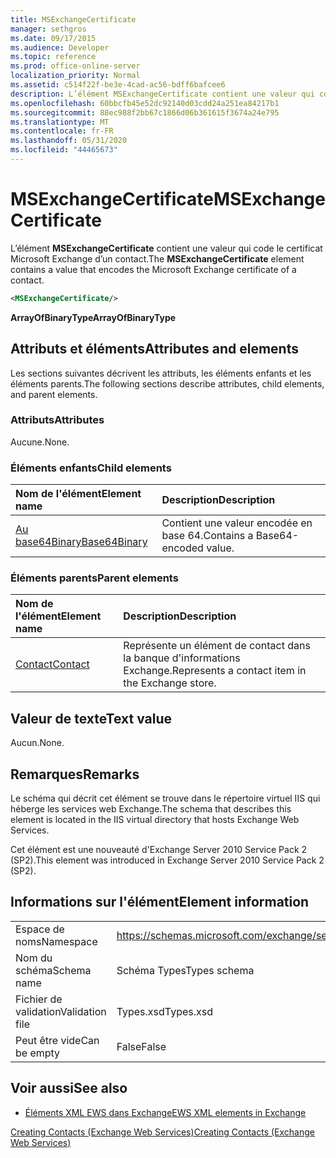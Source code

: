 ```yaml
---
title: MSExchangeCertificate
manager: sethgros
ms.date: 09/17/2015
ms.audience: Developer
ms.topic: reference
ms.prod: office-online-server
localization_priority: Normal
ms.assetid: c514f22f-be3e-4cad-ac56-bdff6bafcee6
description: L’élément MSExchangeCertificate contient une valeur qui code le certificat Microsoft Exchange d’un contact.
ms.openlocfilehash: 60bbcfb45e52dc92140d03cdd24a251ea84217b1
ms.sourcegitcommit: 88ec988f2bb67c1866d06b361615f3674a24e795
ms.translationtype: MT
ms.contentlocale: fr-FR
ms.lasthandoff: 05/31/2020
ms.locfileid: "44465673"
---
```

# <a name="msexchangecertificate"></a><span data-ttu-id="6f53f-103">MSExchangeCertificate</span><span class="sxs-lookup"><span data-stu-id="6f53f-103">MSExchangeCertificate</span></span>

<span data-ttu-id="6f53f-104">L’élément **MSExchangeCertificate** contient une valeur qui code le certificat Microsoft Exchange d’un contact.</span><span class="sxs-lookup"><span data-stu-id="6f53f-104">The **MSExchangeCertificate** element contains a value that encodes the Microsoft Exchange certificate of a contact.</span></span> 
  
```XML
<MSExchangeCertificate/>
```

 <span data-ttu-id="6f53f-105">**ArrayOfBinaryType**</span><span class="sxs-lookup"><span data-stu-id="6f53f-105">**ArrayOfBinaryType**</span></span>
## <a name="attributes-and-elements"></a><span data-ttu-id="6f53f-106">Attributs et éléments</span><span class="sxs-lookup"><span data-stu-id="6f53f-106">Attributes and elements</span></span>

<span data-ttu-id="6f53f-107">Les sections suivantes décrivent les attributs, les éléments enfants et les éléments parents.</span><span class="sxs-lookup"><span data-stu-id="6f53f-107">The following sections describe attributes, child elements, and parent elements.</span></span>
  
### <a name="attributes"></a><span data-ttu-id="6f53f-108">Attributs</span><span class="sxs-lookup"><span data-stu-id="6f53f-108">Attributes</span></span>

<span data-ttu-id="6f53f-109">Aucune.</span><span class="sxs-lookup"><span data-stu-id="6f53f-109">None.</span></span>
  
### <a name="child-elements"></a><span data-ttu-id="6f53f-110">Éléments enfants</span><span class="sxs-lookup"><span data-stu-id="6f53f-110">Child elements</span></span>

|<span data-ttu-id="6f53f-111">**Nom de l'élément**</span><span class="sxs-lookup"><span data-stu-id="6f53f-111">**Element name**</span></span>|<span data-ttu-id="6f53f-112">**Description**</span><span class="sxs-lookup"><span data-stu-id="6f53f-112">**Description**</span></span>|
|:-----|:-----|
|[<span data-ttu-id="6f53f-113">Au base64Binary</span><span class="sxs-lookup"><span data-stu-id="6f53f-113">Base64Binary</span></span>](base64binary.md) <br/> |<span data-ttu-id="6f53f-114">Contient une valeur encodée en base 64.</span><span class="sxs-lookup"><span data-stu-id="6f53f-114">Contains a Base64-encoded value.</span></span>  <br/> |
   
### <a name="parent-elements"></a><span data-ttu-id="6f53f-115">Éléments parents</span><span class="sxs-lookup"><span data-stu-id="6f53f-115">Parent elements</span></span>

|<span data-ttu-id="6f53f-116">**Nom de l'élément**</span><span class="sxs-lookup"><span data-stu-id="6f53f-116">**Element name**</span></span>|<span data-ttu-id="6f53f-117">**Description**</span><span class="sxs-lookup"><span data-stu-id="6f53f-117">**Description**</span></span>|
|:-----|:-----|
|[<span data-ttu-id="6f53f-118">Contact</span><span class="sxs-lookup"><span data-stu-id="6f53f-118">Contact</span></span>](contact.md) <br/> |<span data-ttu-id="6f53f-119">Représente un élément de contact dans la banque d'informations Exchange.</span><span class="sxs-lookup"><span data-stu-id="6f53f-119">Represents a contact item in the Exchange store.</span></span>  <br/> |
   
## <a name="text-value"></a><span data-ttu-id="6f53f-120">Valeur de texte</span><span class="sxs-lookup"><span data-stu-id="6f53f-120">Text value</span></span>

<span data-ttu-id="6f53f-121">Aucun.</span><span class="sxs-lookup"><span data-stu-id="6f53f-121">None.</span></span>
  
## <a name="remarks"></a><span data-ttu-id="6f53f-122">Remarques</span><span class="sxs-lookup"><span data-stu-id="6f53f-122">Remarks</span></span>

<span data-ttu-id="6f53f-123">Le schéma qui décrit cet élément se trouve dans le répertoire virtuel IIS qui héberge les services web Exchange.</span><span class="sxs-lookup"><span data-stu-id="6f53f-123">The schema that describes this element is located in the IIS virtual directory that hosts Exchange Web Services.</span></span>
  
<span data-ttu-id="6f53f-124">Cet élément est une nouveauté d'Exchange Server 2010 Service Pack 2 (SP2).</span><span class="sxs-lookup"><span data-stu-id="6f53f-124">This element was introduced in Exchange Server 2010 Service Pack 2 (SP2).</span></span>
  
## <a name="element-information"></a><span data-ttu-id="6f53f-125">Informations sur l'élément</span><span class="sxs-lookup"><span data-stu-id="6f53f-125">Element information</span></span>

|||
|:-----|:-----|
|<span data-ttu-id="6f53f-126">Espace de noms</span><span class="sxs-lookup"><span data-stu-id="6f53f-126">Namespace</span></span>  <br/> |https://schemas.microsoft.com/exchange/services/2006/types  <br/> |
|<span data-ttu-id="6f53f-127">Nom du schéma</span><span class="sxs-lookup"><span data-stu-id="6f53f-127">Schema name</span></span>  <br/> |<span data-ttu-id="6f53f-128">Schéma Types</span><span class="sxs-lookup"><span data-stu-id="6f53f-128">Types schema</span></span>  <br/> |
|<span data-ttu-id="6f53f-129">Fichier de validation</span><span class="sxs-lookup"><span data-stu-id="6f53f-129">Validation file</span></span>  <br/> |<span data-ttu-id="6f53f-130">Types.xsd</span><span class="sxs-lookup"><span data-stu-id="6f53f-130">Types.xsd</span></span>  <br/> |
|<span data-ttu-id="6f53f-131">Peut être vide</span><span class="sxs-lookup"><span data-stu-id="6f53f-131">Can be empty</span></span>  <br/> |<span data-ttu-id="6f53f-132">False</span><span class="sxs-lookup"><span data-stu-id="6f53f-132">False</span></span>  <br/> |
   
## <a name="see-also"></a><span data-ttu-id="6f53f-133">Voir aussi</span><span class="sxs-lookup"><span data-stu-id="6f53f-133">See also</span></span>



- [<span data-ttu-id="6f53f-134">Éléments XML EWS dans Exchange</span><span class="sxs-lookup"><span data-stu-id="6f53f-134">EWS XML elements in Exchange</span></span>](ews-xml-elements-in-exchange.md)


[<span data-ttu-id="6f53f-135">Creating Contacts (Exchange Web Services)</span><span class="sxs-lookup"><span data-stu-id="6f53f-135">Creating Contacts (Exchange Web Services)</span></span>](https://msdn.microsoft.com/library/4845917e-70d1-481c-bbd7-011ec6571789%28Office.15%29.aspx)


